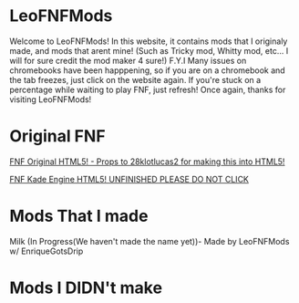# LeoFNFMods
Welcome to LeoFNFMods! In this website, it contains mods that I originaly made, and mods that arent mine! (Such as Tricky mod, Whitty mod, etc... I will for sure credit the mod maker 4 sure!)
F.Y.I Many issues on chromebooks have been happpening, so if you are on a chromebook and the tab freezes, just click on the website again. If you're stuck on a percentage while waiting to play FNF, just refresh!
Once again, thanks for visiting LeoFNFMods!

# Original FNF 

[FNF Original HTML5! - Props to 28klotlucas2 for making this into HTML5!](https://leofnf.github.io/OriginalFNF-LeoFNF/)

[FNF Kade Engine HTML5! UNFINISHED PLEASE DO NOT CLICK](LINK)

# Mods That I made

Milk (In Progress(We haven't made the name yet))- Made by LeoFNFMods w/ EnriqueGotsDrip


# Mods I DIDN't make



